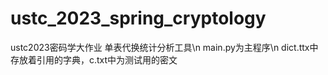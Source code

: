 # ustc_2023_spring_cryptology
ustc2023密码学大作业 单表代换统计分析工具\n
main.py为主程序\n
dict.ttx中存放着引用的字典，c.txt中为测试用的密文
